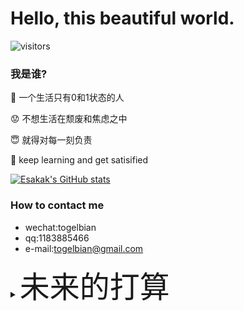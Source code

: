# Hello, this beautiful world.

<!--
**TogelBian/TogelBian** is a ✨ _special_ ✨ repository because its `README.md` (this file) appears on your GitHub profile.

Here are some ideas to get you started:

- 🔭 I’m currently working on ...
- 🌱 I’m currently learning ...
- 👯 I’m looking to collaborate on ...
- 🤔 I’m looking for help with ...
- 💬 Ask me about ...
- 📫 How to reach me: ...
- 😄 Pronouns: ...
- ⚡ Fun fact: ...
-->
![visitors](https://visitor-badge.glitch.me/badge?page_id=EsakaK.EsakaK)


### 我是谁?
:rice: 一个生活只有0和1状态的人

:worried: 不想生活在颓废和焦虑之中

:innocent: 就得对每一刻负责

:book: keep learning and get satisified

[![Esakak's GitHub stats](https://github-readme-stats.vercel.app/api?username=Esakak)](https://github.com/Esakak/github-readme-stats)


### How to contact me
- wechat:togelbian
- qq:1183885466
- e-mail:togelbian@gmail.com


<details>
<summary><font size="18">未来的打算</font></summary>
  <ul>
    <li>顺利上岸中科大，进入信院6系多媒体编码组,师从</ul>
</details>


